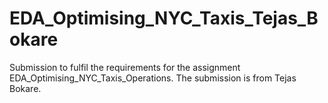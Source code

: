 # EDA_Optimising_NYC_Taxis_Tejas_Bokare
Submission to fulfil the requirements for the assignment EDA_Optimising_NYC_Taxis_Operations. The submission is from Tejas Bokare.
